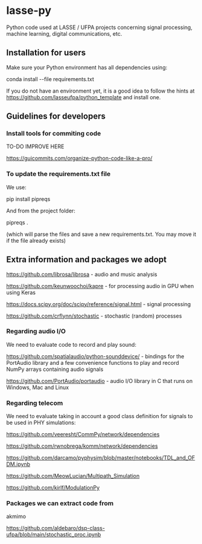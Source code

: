 # lasse-py
Python code used at LASSE / UFPA projects concerning signal processing, machine learning, digital communications, etc.

## Installation for users

Make sure your Python environment has all dependencies using:

conda install --file requirements.txt

If you do not have an environment yet, it is a good idea to follow the hints at https://github.com/lasseufpa/python_template and install one.

## Guidelines for developers

### Install tools for commiting code

TO-DO IMPROVE HERE

https://guicommits.com/organize-python-code-like-a-pro/

### To update the requirements.txt file 

We use:

pip install pipreqs

And from the project folder:

pipreqs .

(which will parse the files and save a new requirements.txt. You may move it if the file already exists)

## Extra information and packages we adopt

https://github.com/librosa/librosa - audio and music analysis

https://github.com/keunwoochoi/kapre - for processing audio in GPU when using Keras

https://docs.scipy.org/doc/scipy/reference/signal.html - signal processing

https://github.com/crflynn/stochastic - stochastic (random) processes

### Regarding audio I/O

We need to evaluate code to record and play sound:

https://github.com/spatialaudio/python-sounddevice/ - bindings for the PortAudio library and a few convenience functions to play and record NumPy arrays containing audio signals

https://github.com/PortAudio/portaudio - audio I/O library in C that runs on Windows, Mac and Linux

### Regarding telecom

We need to evaluate taking in account a good class definition for signals to be used in PHY simulations:

https://github.com/veeresht/CommPy/network/dependencies

https://github.com/rwnobrega/komm/network/dependencies

https://github.com/darcamo/pyphysim/blob/master/notebooks/TDL_and_OFDM.ipynb

https://github.com/MeowLucian/Multipath_Simulation

https://github.com/kirlf/ModulationPy

### Packages we can extract code from

akmimo

https://github.com/aldebaro/dsp-class-ufpa/blob/main/stochastic_proc.ipynb

